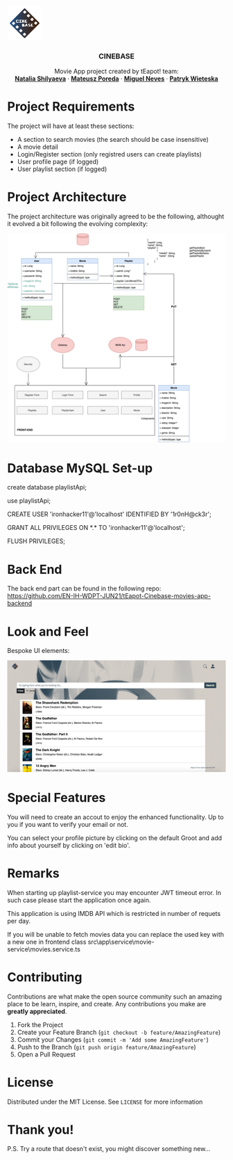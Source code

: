 
<img alt="project logo" src="https://github.com/EN-IH-WDPT-JUN21/tEapot-Cinebase-movies-app-backend/blob/main/logo-20.png" style = "max-width: 80px;">

<br />
<p align="center">

  <h3 align="center">CINEBASE</h3>

  <p align="center">
    Movie App project created by tEapot! team:
    <br />
    <a href="https://github.com/natyfromwonderland"><strong>Natalia Shilyaeva</strong></a>
    ·
    <a href="https://github.com/Mat-Poreda"><strong>Mateusz Poreda</strong></a>
    ·
    <a href="https://github.com/MigNeves"><strong>Miguel Neves</strong></a>
    ·
    <a href="https://github.com/patrykwieteska"><strong>Patryk Wieteska</strong></a>
  </p>
  
  
  Project Requirements
  ===========================
  
  The project will have at least these sections:
  - A section to search movies (the search should be case insensitive)
  - A movie detail
  - Login/Register section (only registred users can create playlists)
  - User profile page (if logged)
  - User playlist section (if logged)
  
  Project Architecture
  ===========================
  
  The project architecture was originally agreed to be the following, althought it evolved a bit following the evolving complexity:
  
  <img alt="project architecture" src="https://github.com/EN-IH-WDPT-JUN21/tEapot-Cinebase-movies-app-backend/blob/main/structure-Page-2.png">
  
  Database MySQL Set-up
  ===========================
  
  create database playlistApi;

  use playlistApi;

  CREATE USER 'ironhacker11'@'localhost' IDENTIFIED BY '1r0nH@ck3r';

  GRANT ALL PRIVILEGES ON \*.\* TO 'ironhacker11'@'localhost';

  FLUSH PRIVILEGES;
  
  Back End
  ===========================
  
  The back end part can be found in the following repo: https://github.com/EN-IH-WDPT-JUN21/tEapot-Cinebase-movies-app-backend
  
  
  Look and Feel
  ===========================
  
  Bespoke UI elements:
  
  <img alt="project logo" src="https://github.com/EN-IH-WDPT-JUN21/tEapot-Cinebase-movies-app-backend/blob/main/iterface.png">
  
  Special Features
  ===========================
  
  You will need to create an accout to enjoy the enhanced functionality. Up to you if you want to verify your email or not. 
  
  You can select your profile picture by clicking on the default Groot and add info about yourself by clicking on 'edit bio'.
  
  Remarks
  ===========================
  When starting up playlist-service you may encounter JWT timeout error. In such case please start the application once again.
  
  This application is using IMDB API which is restricted in number of requets per day. 
  
  If you will be unable to fetch movies data you can replace the used key with a new one in frontend class src\app\service\movie-service\movies.service.ts

  
  
  Contributing
  ===========================
  
  Contributions are what make the open source community such an amazing place to be learn, inspire, and create. Any contributions you make are 
  **greatly appreciated**.

  1. Fork the Project
  2. Create your Feature Branch (`git checkout -b feature/AmazingFeature`)
  3. Commit your Changes (`git commit -m 'Add some AmazingFeature'`)
  4. Push to the Branch (`git push origin feature/AmazingFeature`)
  5. Open a Pull Request


  License
  ===========================

  Distributed under the MIT License. See `LICENSE` for more information


  Thank you!
  ===========================
  
  P.S. Try a route that doesn't exist, you might discover something new...
  
